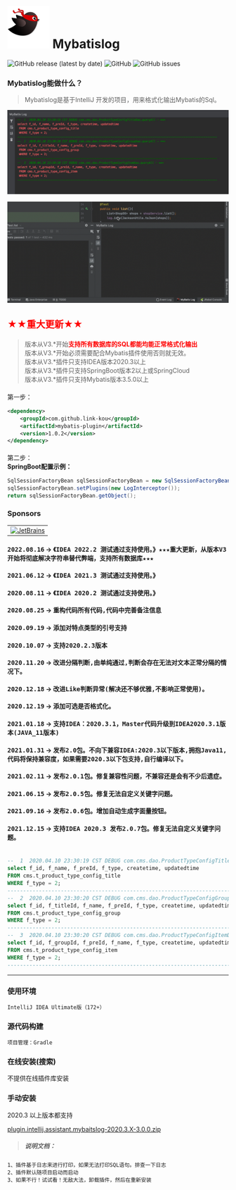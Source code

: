 # [![Mybatislog](logo-bird-ninja.svg)](https://github.com/Link-Kou/intellij-mybaitslog) Mybatislog

![GitHub release (latest by date)](https://img.shields.io/github/v/release/Link-Kou/intellij-mybaitslog)
![GitHub](https://img.shields.io/github/license/Link-Kou/intellij-mybaitslog)
![GitHub issues](https://img.shields.io/github/issues/Link-Kou/intellij-mybaitslog)

### Mybatislog能做什么？

> Mybatislog是基于IntelliJ 开发的项目，用来格式化输出Mybatis的Sql。

![样列](https://raw.githubusercontent.com/Link-Kou/intellij-mybaitslog/master/image/2020-03-25_09-28-47.jpg "样列")

![样列](https://raw.githubusercontent.com/Link-Kou/intellij-mybaitslog/master/image/2020-04-17_23-51-18.gif "样列")

## <p style="color:red">★★重大更新★★</p>
> 版本从V3.*开始<b style="color:red">支持所有数据库的SQL都能均能正常格式化输出</b><br/>
> 版本从V3.*开始必须需要配合Mybatis插件使用否则就无效。<br/>
> 版本从V3.*插件只支持IDEA版本2020.3以上<br/>
> 版本从V3.*插件只支持SpringBoot版本2以上或SpringCloud<br/>
> 版本从V3.*插件只支持Mybatis版本3.5.0以上<br/>
####
第一步：
```xml
<dependency>
    <groupId>com.github.link-kou</groupId>
    <artifactId>mybatis-plugin</artifactId>
    <version>1.0.2</version>
</dependency>
```
####
第二步：<br/>
**SpringBoot配置示例：**
```java
SqlSessionFactoryBean sqlSessionFactoryBean = new SqlSessionFactoryBean();
sqlSessionFactoryBean.setPlugins(new LogInterceptor());
return sqlSessionFactoryBean.getObject();
```


### Sponsors

<table>
      <td>
        <a href="https://www.jetbrains.com/?from=TreeInfotip" target="_blank">
            <img src="https://cdn.jsdelivr.net/gh/YiiGuxing/TranslationPlugin@master/images/jetbrains.svg" alt="JetBrains" title="Development powered by JetBrains.">
        </a>
      </td>
</table>

#### <kbd>2022.08.16</kbd> -> <kbd>《IDEA 2022.2 测试通过支持使用。》★★★重大更新，从版本V3开始将彻底解决字符串替代弊端，支持所有数据库★★★</kbd>

#### <kbd>2021.06.12</kbd> -> <kbd>《IDEA 2021.3 测试通过支持使用。》</kbd>

#### <kbd>2020.08.11</kbd> -> <kbd>《IDEA 2020.2 测试通过支持使用。》</kbd>

#### <kbd>2020.08.25</kbd> ->  <kbd>重构代码所有代码,代码中完善备注信息</kbd>

#### <kbd>2020.09.19</kbd> ->  <kbd>添加对特点类型的引号支持</kbd>

#### <kbd>2020.10.07</kbd> ->  <kbd>支持2020.2.3版本</kbd>

#### <kbd>2020.11.20</kbd> ->  <kbd>改进分隔判断,由单纯通过,判断会存在无法对文本正常分隔的情况下。</kbd>

#### <kbd>2020.12.18</kbd> ->  <kbd>改进Like判断异常(解决还不够优雅,不影响正常使用)。</kbd>

#### <kbd>2020.12.19</kbd> ->  <kbd>添加可选是否格式化。</kbd>

#### <kbd>2021.01.18</kbd> ->  <kbd>支持IDEA：2020.3.1，Master代码升级到IDEA2020.3.1版本(JAVA_11版本)</kbd>

#### <kbd>2021.01.31</kbd> ->  <kbd>发布2.0包。不向下兼容IDEA:2020.3以下版本,拥抱Java11,代码将保持兼容度，如果需要2020.3以下包支持,自行编译以下。</kbd>

#### <kbd>2021.02.11</kbd> ->  <kbd>发布2.0.1包。修复兼容性问题，不兼容还是会有不少后遗症。</kbd>

#### <kbd>2021.06.15</kbd> ->  <kbd>发布2.0.5包。修复无法自定义关键字问题。</kbd>

#### <kbd>2021.09.16</kbd> ->  <kbd>发布2.0.6包。增加自动生成字面量按钮。</kbd>

#### <kbd>2021.12.15</kbd> ->  <kbd>支持IDEA 2020.3 发布2.0.7包。修复无法自定义关键字问题。</kbd>


```sql

--  1  2020.04.10 23:30:19 CST DEBUG com.cms.dao.ProductTypeConfigTitleDao.queryAll - ==>
select f_id, f_name, f_preId, f_type, createtime, updatedtime
FROM cms.t_product_type_config_title
WHERE f_type = 2;
------------------------------------------------------------------------------------------------------------------------
--  2  2020.04.10 23:30:20 CST DEBUG com.cms.dao.ProductTypeConfigGroupDao.queryAll - ==>
select f_id, f_titleId, f_name, f_preId, f_type, createtime, updatedtime
FROM cms.t_product_type_config_group
WHERE f_type = 2;
------------------------------------------------------------------------------------------------------------------------
--  3  2020.04.10 23:30:20 CST DEBUG com.cms.dao.ProductTypeConfigItemDao.queryAll - ==>
select f_id, f_groupId, f_preId, f_name, f_type, createtime, updatedtime
FROM cms.t_product_type_config_item
WHERE f_type = 2;
------------------------------------------------------------------------------------------------------------------------

```

---

### 使用环境

`IntelliJ IDEA Ultimate版（172+）`

### 源代码构建

    项目管理：Gradle

### 在线安装(搜索)

不提供在线插件库安装

### 手动安装

2020.3 以上版本都支持
>
[plugin.intellij.assistant.mybaitslog-2020.3.X-3.0.0.zip](https://raw.githubusercontent.com/Link-Kou/intellij-mybaitslog/master/plugin/MybatisLog-3.0.1.zip)


> ##### 说明文档：

    1、插件基于日志来进行打印，如果无法打印SQL语句。排查一下日志
    2、插件默认随项目启动而启动
    3、如果不行！试试看！无敌大法，卸载插件，然后在重新安装